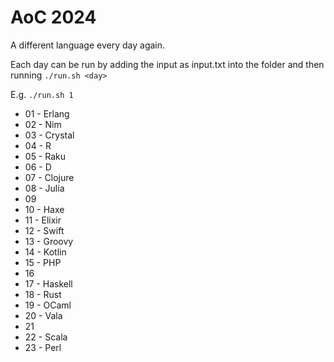 # AoC 2024

A different language every day again.

Each day can be run by adding the input as input.txt into the <day> folder and then running
```./run.sh <day>```

E.g. ```./run.sh 1```

* 01 - Erlang
* 02 - Nim
* 03 - Crystal
* 04 - R
* 05 - Raku
* 06 - D
* 07 - Clojure
* 08 - Julia
* 09
* 10 - Haxe
* 11 - Elixir
* 12 - Swift
* 13 - Groovy
* 14 - Kotlin
* 15 - PHP
* 16
* 17 - Haskell
* 18 - Rust
* 19 - OCaml
* 20 - Vala
* 21
* 22 - Scala
* 23 - Perl
